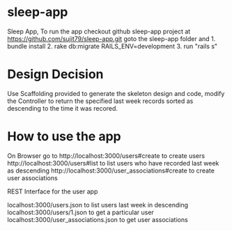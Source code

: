 # sleep-app
Sleep App, To run the app checkout github sleep-app project at https://github.com/sujit79/sleep-app.git
goto the sleep-app folder and 
	1. bundle install 
	2. rake db:migrate RAILS_ENV=development
	3. run "rails s"

# Design Decision
Use Scaffolding provided to generate the skeleton design and code, modify the Controller to return the
specified last week records sorted as descending to the time it was recored.

# How to use the app
On Browser go to 
	http://localhost:3000/users#create to create users
	http://localhost:3000/users#list to list users who have recorded last week as descending
	http://localhost:3000/user_associations#create to create user associations
	
REST Interface for the user app

localhost:3000/users.json to list users last week in descending
localhost:3000/users/1.json to get a particular user
localhost:3000/user_associations.json to get user associations


